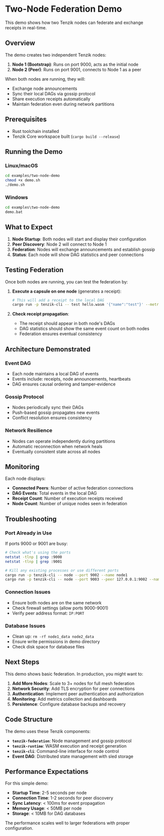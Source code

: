 # Two-Node Federation Demo

This demo shows how two Tenzik nodes can federate and exchange receipts in real-time.

## Overview

The demo creates two independent Tenzik nodes:

1. **Node 1 (Bootstrap)**: Runs on port 9000, acts as the initial node
2. **Node 2 (Peer)**: Runs on port 9001, connects to Node 1 as a peer

When both nodes are running, they will:
- Exchange node announcements
- Sync their local DAGs via gossip protocol
- Share execution receipts automatically
- Maintain federation even during network partitions

## Prerequisites

- Rust toolchain installed
- Tenzik Core workspace built (`cargo build --release`)

## Running the Demo

### Linux/macOS
```bash
cd examples/two-node-demo
chmod +x demo.sh
./demo.sh
```

### Windows
```cmd
cd examples\two-node-demo
demo.bat
```

## What to Expect

1. **Node Startup**: Both nodes will start and display their configuration
2. **Peer Discovery**: Node 2 will connect to Node 1
3. **Federation**: Nodes will exchange announcements and establish gossip
4. **Status**: Each node will show DAG statistics and peer connections

## Testing Federation

Once both nodes are running, you can test the federation by:

1. **Execute a capsule on one node** (generates a receipt):
   ```bash
   # This will add a receipt to the local DAG
   cargo run -p tenzik-cli -- test hello.wasm '{"name":"test"}' --metrics
   ```

2. **Check receipt propagation**:
   - The receipt should appear in both node's DAGs
   - DAG statistics should show the same event count on both nodes
   - Federation ensures eventual consistency

## Architecture Demonstrated

### Event DAG
- Each node maintains a local DAG of events
- Events include: receipts, node announcements, heartbeats
- DAG ensures causal ordering and tamper-evidence

### Gossip Protocol
- Nodes periodically sync their DAGs
- Push-based gossip propagates new events
- Conflict resolution ensures consistency

### Network Resilience
- Nodes can operate independently during partitions
- Automatic reconnection when network heals
- Eventually consistent state across all nodes

## Monitoring

Each node displays:
- **Connected Peers**: Number of active federation connections
- **DAG Events**: Total events in the local DAG
- **Receipt Count**: Number of execution receipts received
- **Node Count**: Number of unique nodes seen in federation

## Troubleshooting

### Port Already in Use
If ports 9000 or 9001 are busy:
```bash
# Check what's using the ports
netstat -tlnp | grep :9000
netstat -tlnp | grep :9001

# Kill any existing processes or use different ports
cargo run -p tenzik-cli -- node --port 9002 --name node1
cargo run -p tenzik-cli -- node --port 9003 --peer 127.0.0.1:9002 --name node2
```

### Connection Issues
- Ensure both nodes are on the same network
- Check firewall settings (allow ports 9000-9001)
- Verify peer address format: `IP:PORT`

### Database Issues
- Clean up: `rm -rf node1_data node2_data`
- Ensure write permissions in demo directory
- Check disk space for database files

## Next Steps

This demo shows basic federation. In production, you might want to:

1. **Add More Nodes**: Scale to 3+ nodes for full mesh federation
2. **Network Security**: Add TLS encryption for peer connections
3. **Authentication**: Implement peer authentication and authorization
4. **Monitoring**: Add metrics collection and dashboards
5. **Persistence**: Configure database backups and recovery

## Code Structure

The demo uses these Tenzik components:

- **`tenzik-federation`**: Node management and gossip protocol
- **`tenzik-runtime`**: WASM execution and receipt generation
- **`tenzik-cli`**: Command-line interface for node control
- **Event DAG**: Distributed state management with sled storage

## Performance Expectations

For this simple demo:
- **Startup Time**: 2-5 seconds per node
- **Connection Time**: 1-2 seconds for peer discovery
- **Sync Latency**: < 100ms for event propagation
- **Memory Usage**: < 50MB per node
- **Storage**: < 10MB for DAG databases

The performance scales well to larger federations with proper configuration.

